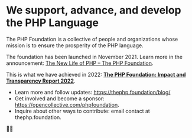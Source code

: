 # We support, advance, and develop the PHP Language

The PHP Foundation is a collective of people and organizations whose mission is to ensure the prosperity of the PHP language.

The foundation has been launched in November 2021. Learn more in the announcement: [The New Life of PHP – The PHP Foundation](https://blog.jetbrains.com/phpstorm/2021/11/the-php-foundation/).

This is what we have achieved in 2022: **[The PHP Foundation: Impact and Transparency Report 2022](https://thephp.foundation/blog/2022/11/22/transparency-and-impact-report-2022/)**.

- Learn more and follow updates: https://thephp.foundation/blog/
- Get involved and become a sponsor: https://opencollective.com/phpfoundation.
- Inquire about other ways to contribute: email contact at thephp.foundation.

💜🐘
